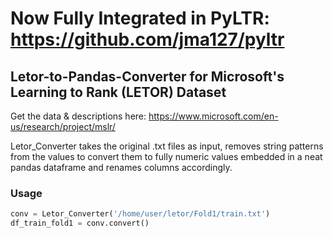 # Now Fully Integrated in PyLTR: https://github.com/jma127/pyltr


## Letor-to-Pandas-Converter for Microsoft's Learning to Rank (LETOR) Dataset

Get the data & descriptions here: https://www.microsoft.com/en-us/research/project/mslr/

Letor_Converter takes the original .txt files as input, removes string patterns from the values to convert them to fully numeric values embedded in a neat pandas dataframe and renames columns accordingly.


### Usage
```Python
conv = Letor_Converter('/home/user/letor/Fold1/train.txt')
df_train_fold1 = conv.convert()
```
